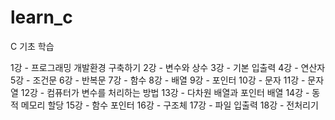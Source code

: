 # learn_c

C 기초 학습

1강 - 프로그래밍 개발환경 구축하기
2강 - 변수와 상수
3강 - 기본 입출력
4강 - 연산자
5강 - 조건문
6강 - 반복문
7강 - 함수
8강 - 배열
9강 - 포인터
10강 - 문자
11강 - 문자열
12강 - 컴퓨터가 변수를 처리하는 방법
13강 - 다차원 배열과 포인터 배열
14강 - 동적 메모리 할당
15강 - 함수 포인터
16강 - 구조체
17강 - 파일 입출력
18강 - 전처리기
